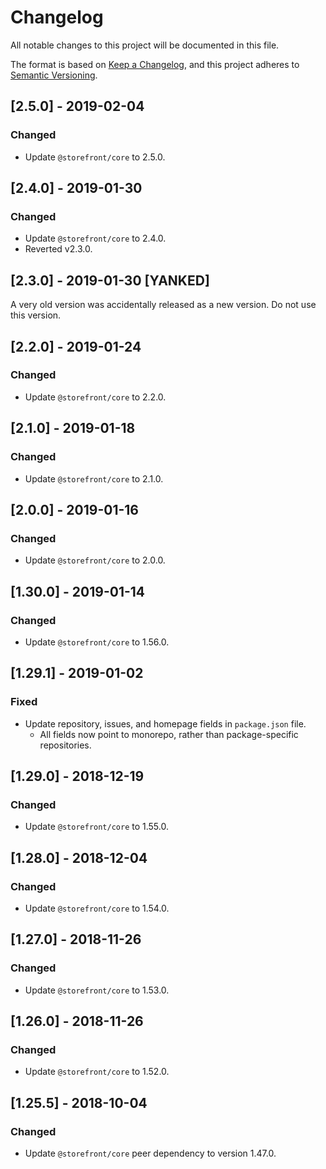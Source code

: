 # Changelog
All notable changes to this project will be documented in this file.

The format is based on [Keep a Changelog](https://keepachangelog.com/en/1.0.0/),
and this project adheres to [Semantic Versioning](https://semver.org/spec/v2.0.0.html).

## [2.5.0] - 2019-02-04
### Changed
- Update `@storefront/core` to 2.5.0.

## [2.4.0] - 2019-01-30
### Changed
- Update `@storefront/core` to 2.4.0.
- Reverted v2.3.0.

## [2.3.0] - 2019-01-30 [YANKED]
A very old version was accidentally released as a new version. Do not use this version.

## [2.2.0] - 2019-01-24
### Changed
- Update `@storefront/core` to 2.2.0.

## [2.1.0] - 2019-01-18
### Changed
- Update `@storefront/core` to 2.1.0.

## [2.0.0] - 2019-01-16
### Changed
- Update `@storefront/core` to 2.0.0.

## [1.30.0] - 2019-01-14
### Changed
- Update `@storefront/core` to 1.56.0.

## [1.29.1] - 2019-01-02
### Fixed
- Update repository, issues, and homepage fields in `package.json` file.
  - All fields now point to monorepo, rather than package-specific repositories.

## [1.29.0] - 2018-12-19
### Changed
- Update `@storefront/core` to 1.55.0.

## [1.28.0] - 2018-12-04
### Changed
- Update `@storefront/core` to 1.54.0.

## [1.27.0] - 2018-11-26
### Changed
- Update `@storefront/core` to 1.53.0.

## [1.26.0] - 2018-11-26
### Changed
- Update `@storefront/core` to 1.52.0.

## [1.25.5] - 2018-10-04
### Changed
- Update `@storefront/core` peer dependency to version 1.47.0.
